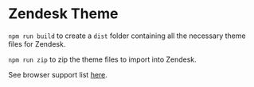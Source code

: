 # Zendesk Theme

`npm run build` to create a `dist` folder containing all the necessary theme files for Zendesk.

`npm run zip` to zip the theme files to import into Zendesk.

See browser support list [here](http://browserl.ist/?q=>0.25%25%2C+ie+11%2C+not+op_mini+all).
